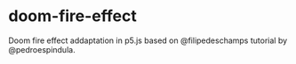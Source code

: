 # doom-fire-effect

Doom fire effect addaptation in p5.js based on @filipedeschamps tutorial by @pedroespindula.

